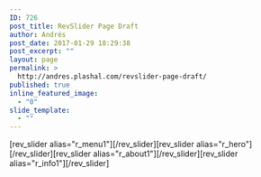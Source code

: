 ```yaml
---
ID: 726
post_title: RevSlider Page Draft
author: Andrés
post_date: 2017-01-29 18:29:38
post_excerpt: ""
layout: page
permalink: >
  http://andres.plashal.com/revslider-page-draft/
published: true
inline_featured_image:
  - "0"
slide_template:
  - ""
---
```

[rev_slider alias="r_menu1"][/rev_slider][rev_slider alias="r_hero"][/rev_slider][rev_slider alias="r_about1"][/rev_slider][rev_slider alias="r_info1"][/rev_slider]